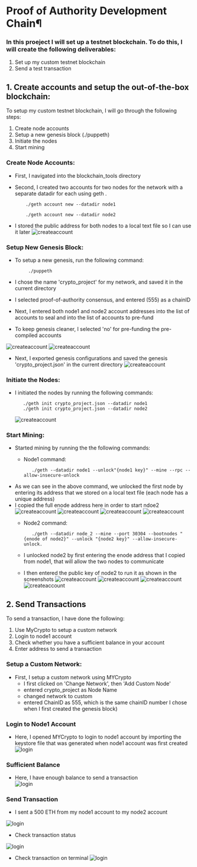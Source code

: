 # Proof of Authority Development Chain¶

### In this proeject I will set up a testnet blockchain. To do this, I will create the following deliverables:
1.  Set up my custom testnet blockchain
2.  Send a test transaction 

## 1. Create accounts and setup the out-of-the-box blockchain:
To setup my custom testnet blockchain, I will go through the following steps:

 1.  Create node accounts
 2. Setup a new genesis block (./puppeth)
 3.  Initiate the nodes
 4.  Start mining
### Create Node Accounts:
- First, I navigated into the blockchain_tools directory
- Second, I created two accounts for two nodes for the network with a separate datadir for each using geth .

          ./geth account new --datadir node1

          ./geth account new --datadir node2
- I stored the public address for both nodes to a local text file so I can use it later
![createaccount](screenshots/create_account_1.png)
### Setup New Genesis Block:
- To setup a new genesis, run the following command:  

           ./puppeth
- I chose the name 'crypto_project' for my network, and saved it in the current directory
- I selected proof-of-authority consensus, and entered (555) as a chainID 
- Next, I entered both node1 and node2 account addresses into the list of accounts to seal and into the list of accounts to pre-fund
- To keep genesis cleaner, I selected 'no' for pre-funding the pre-compiled accounts

![createaccount](screenshots/genesis_setup_1.png)
    ![createaccount](screenshots/2_setup_genesis_block.png)
- Next, I exported genesis configurations and saved the genesis 'crypto_project.json' in the current directory
    ![createaccount](screenshots/3_setup_genesis_block.png)
### Initiate the Nodes:
- I initiated the nodes by running the following commands:

    
         ./geth init crypto_project.json --datadir node1
         ./geth init crypto_project.json --datadir node2
    ![createaccount](screenshots/4_setup_genesis_block.png)
### Start Mining:
- Started mining by running the the following commands:
    - Node1 command:


             ./geth --datadir node1 --unlock"{node1 key}" --mine --rpc --allow-insecure-unlock
- As we can see in the above command, we unlocked the first node by entering its address that we stored on a local text file (each node has a unique address)
- I copied the full enode address here in order to start ndoe2 
![createaccount](screenshots/node1_1.png)
![createaccount](screenshots/node1_2.png)
![createaccount](screenshots/node1_3.png)
![createaccount](screenshots/node1_4.png)
    - Node2 command:

             ./geth --datadir node_2 --mine --port 30304 --bootnodes "{enode of node2}" --unlock "{node2 key}" --allow-insecure-unlock.
    - I unlocked  node2 by first entering the enode address that I copied from node1, that will allow the two nodes to communicate
    - I then entered the public key of node2 to run it as shown in the screenshots
 ![createaccount](screenshots/node2_1.png)
 ![createaccount](screenshots/node2_2.png)
 ![createaccount](screenshots/node2_3.png)
 ![createaccount](screenshots/node2_4.png)


## 2. Send Transactions
To send a transaction, I have done the following:

 1. Use MyCrypto to setup a custom network 
 2. Login to node1 account 
 3. Check whether you have a sufficient balance in your account
4. Enter address to send a transaction

### Setup a Custom Network:
- First, I setup a custom network using MYCrypto  
    - I first clicked on 'Change Network', then 'Add Custom Node'
    - entered crypto_project as Node Name
    - changed network to custom
    - entered ChainID as 555, which is the same chainID number I chose when I first created the genesis block)


### Login to Node1 Account 
- Here, I opened MYCrypto to login to node1 account by importing the keystore file that was generated when node1 account was first created
![login](screenshots/login_.png)

### Sufficient Balance
- Here, I have enough balance to send a transaction  
![login](screenshots/account_balance.png)

### Send Transaction
- I sent a 500 ETH from my node1 account to my node2 account 

![login](screenshots/send_transaction.png)

- Check transaction status

![login](screenshots/transaction_confirmation.png)


- Check transaction on terminal
![login](screenshots/terminal_transaction.png)



